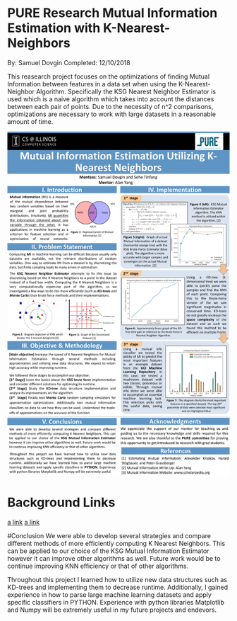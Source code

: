 # PURE Research Mutual Information Estimation with K-Nearest-Neighbors
By: Samuel Dovgin
Completed: 12/10/2018

This reasearch project focuses on the optimizations of finding Mutual Information between features in a data set when using the 
K-Nearest-Neighbor Algorithm. Specifically the KSG Nearest Neighbor Estimator is used which is a naive algorithm which takes into
account the distances between each pair of points. Due to the necessity of n^2 comparisons, optimizations are necessary to
work with large datasets in a reasonable amount of time.

<img src="https://github.com/SamuelDovgin/PURE_Research_Project/blob/master/poster_assets/dovgin2_and_tinfang2_poster-1.jpg" />

# Background Links
[a link](https://github.com/SamuelDovgin/PURE_Research_Project/blob/master/KSG_estimator/KSG%20original.pdf)
[a link](https://github.com/SamuelDovgin/PURE_Research_Project/blob/master/KSG_estimator/MI_estimation_writeup_rev1.pdf)

#Conclusion
We were able to develop several strategies and compare different methods of more efficiently computing K Nearest Neighbors. 
This can be applied to our choice of the KSG Mutual Information Estimator however it can improve other algorithms as well. 
Future work would be to continue improving KNN efficiency or that of other algorithms.

Throughout this project I learned how to utilize new data structures such as KD-trees and implementing them to decrease 
runtime. Additionally, I gained experience in how to parse large machine learning datasets and apply specific classifiers
in PYTHON. Experience with python libraries Matplotlib and Numpy will be extremely useful in my future projects and 
endevors.
